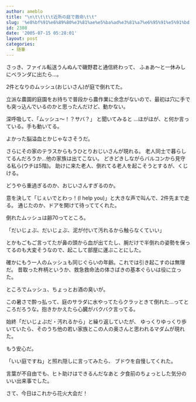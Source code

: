 ```yaml
---
author: ameblo
title: "\n\t\t\t\t近所の庭で救命\t\t"
slug: '%e8%bf%91%e6%89%80%e3%81%ae%e5%ba%ad%e3%81%a7%e6%95%91%e5%91%bd'
id: 2308
date: '2005-07-15 05:28:01'
layout: post
categories:
  - 随筆
---
```


さっき、ファイル転送うんぬんで磯野君と通信終わって、 ふぁあ～と一休みしにベランダに出たら…。

2件となりのムッシュ(おじいさん)が庭で倒れてた。

立派な農園的庭園をお持ちで普段から農作業に余念がないので、最初は穴に手でも突っ込んでいるのかと思ったんだけど、動かない。

深呼吸して、「ムッシュ～！？サバ？」 と聞いてみると …ほがほが、と何か言っている。手も動いてる。

よかった脳溢血とかじゃなさそうだ。

さらにその家のテラスからもうひとりおじいさんが現れる。 老人同士で暮らしてるんだろうか…他の家族は出てこない。 どきどきしながらバルコンから見守る私ら(ウチは5階)。 助けに来た老人、倒れてる老人を起こそうとするが、くじける。

どうやら重過ぎるのか、おじいさんすぎるのか。

意を決して「じぇいでとわっ！(I help you)」と大きな声で叫んで、2件先まで走る。 通じたのか、ドアを開けて待っててくれた。

倒れたムッシュは齢70ってところ。

「だいじょぶ、だいじょぶ、泥が付いて汚れるから触らなくていい」

とかもごもご言ってたが鼻の頭から血が出てたし、腕だけで半倒れの姿勢を保ってるのも大変そうなので、起こして部屋に運ぶことにした。

確かにもう一人のムッシュも同じぐらいの年齢。これでは引き起こすのは無理だ。 昔取った杵柄というか、救急救命法の体さばきの基本ぐらいは役に立った。

ところでムッシュ、ちょっとお酒の臭いが。

この暑さで酔っ払って、庭のサラダに水やってたらクラッときて倒れた…ってところだろうな。抱きかかえたら心臓がバクバク言ってる。

始終「だいじょぶだ・汚れるから」と繰り返していたが、 ゆっくりゆっくり歩いていたら、そのうち他の若い家族とこの人の奥さんと思われるマダムが現れた。

もう安心だ。

「いい庭ですね」と照れ隠しに言ってみたら、 ブドウを自慢してくれた。

言葉が不自由でも、ヒト助けはできるんだなあと 夕食前のちょっとした気分のいい出来事でした。

さて、今日はこれから花火大会だ！